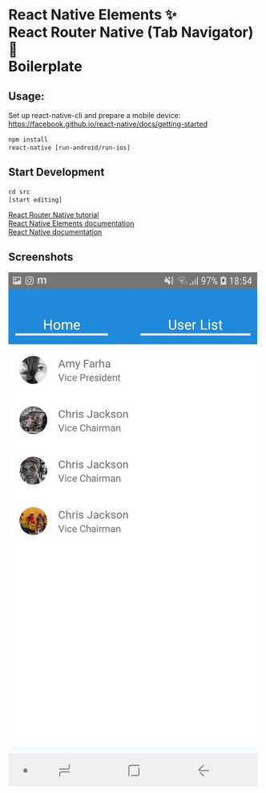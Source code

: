 # React Native Elements ✨<br>React Router Native (Tab Navigator) 🎌<br>Boilerplate

## Usage:
Set up react-native-cli and prepare a mobile device:<br>
https://facebook.github.io/react-native/docs/getting-started


```
npm install
react-native [run-android/run-ios]

```

## Start Development

```
cd src
[start editing]

```

[React Router Native tutorial](https://reacttraining.com/react-router/native/guides/quick-start)<br>
[React Native Elements documentation](https://react-native-training.github.io/react-native-elements/docs/overview.html)<br>
[React Native documentation](https://facebook.github.io/react-native/docs/tutorial)<br>

## Screenshots
![Alt text](./screenshots/1.jpg)
